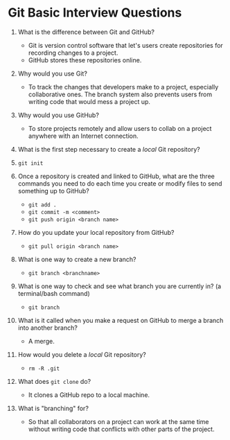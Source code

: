 # Git Basic Interview Questions

1. What is the difference between Git and GitHub?

   * Git is version control software that let's users create repositories for recording changes to a project.
   * GitHub stores these repositories online.

2. Why would you use Git?

   * To track the changes that developers make to a project, especially collaborative ones. The branch system also prevents users from writing code that would mess a project up.

3. Why would you use GitHub?

   * To store projects remotely and allow users to collab on a project anywhere with an Internet connection.

4. What is the first step necessary to create a _local_ Git repository?
5. `git init`

6. Once a repository is created and linked to GitHub, what are the three commands you need to do each time you create or modify files to send something up to GitHub?

   * `git add .`
   * `git commit -m <comment>`
   * `git push origin <branch name>`

7. How do you update your local repository from GitHub?

   * `git pull origin <branch name>`

8. What is one way to create a new branch?

   * `git branch <branchname>`

9. What is one way to check and see what branch you are currently in? (a terminal/bash command)

   * `git branch`

10. What is it called when you make a request on GitHub to merge a branch into another branch?

    * A merge.

11. How would you delete a _local_ Git repository?

    * `rm -R .git`

12. What does `git clone` do?

    * It clones a GitHub repo to a local machine.

13. What is "branching" for?
    * So that all collaborators on a project can work at the same time without writing code that conflicts with other parts of the project.
